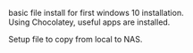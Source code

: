 basic file install for first windows 10 installation.  
Using Chocolatey, useful apps are installed.
   
Setup file to copy from local to NAS.

